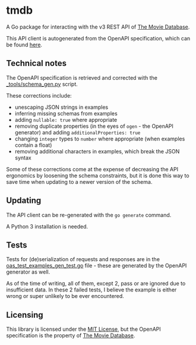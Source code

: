 # tmdb

A Go package for interacting with the v3 REST API of [The Movie Database](https://developer.themoviedb.org/docs).

This API client is autogenerated from the OpenAPI specification, which can be found [here](https://developer.themoviedb.org/openapi).

## Technical notes

The OpenAPI specification is retrieved and corrected with the [_tools/schema_gen.py](./_tools/schema_gen.py) script.

These corrections include:
 - unescaping JSON strings in examples
 - inferring missing schemas from examples
 - adding `nullable: true` where appropriate
 - removing duplicate properties (in the eyes of `ogen` - the OpenAPI generator) and adding `additionalProperties: true`
 - changing `integer` types to `number` where appropriate (when examples contain a float)
 - removing additional characters in examples, which break the JSON syntax

Some of these corrections come at the expense of decreasing the API ergonomics by loosening the schema constraints,
but it is done this way to save time when updating to a newer version of the schema.

## Updating

The API client can be re-generated with the `go generate` command.

A Python 3 installation is needed.

## Tests

Tests for (de)serialization of requests and responses are in the [oas_test_examples_gen_test.go](./oas_test_examples_gen_test.go) file - these are generated by the OpenAPI generator as well.

As of the time of writing, all of them, except 2, pass or are ignored due to insufficient data.
In these 2 failed tests, I believe the example is either wrong or super unlikely to be ever encountered.

## Licensing

This library is licensed under the [MIT License](./LICENSE), but the OpenAPI specification is the property of [The Movie Database](https://developer.themoviedb.org/docs).

